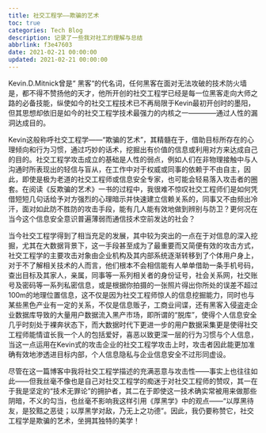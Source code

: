 ```yaml
---
title: 社交工程学——欺骗的艺术
toc: true
categories: Tech Blog
description: 记录了一些我对社工的理解与总结
abbrlink: f3e47603
date: 2021-02-21 00:00:00
updated: 2021-02-21 00:00:00
---
```


Kevin.D.Mitnick曾是“ 黑客“的代名词，任何黑客在面对无法攻破的技术防火墙是，都不得不赞扬他的天才，他所开创的社交工程学已经是每一位黑客走向大师之路的必备技能，纵使如今的社交工程技术已不再局限于Kevin最初开创时的墨阳，但其思想却依旧是如今的社交工程学技术最强力的内核之一————通过人性的漏洞达成目的。

<!--more-->

Kevin这般称呼社交工程学——“欺骗的艺术”，其精髓在于，借助目标所存在的心理倾向和行为习惯，通过巧妙的话术，挖掘出有价值的信息或利用对方来达成自己的目的。社交工程学攻击成立的基础是人性的弱点，例如人们在非物理接触中与人沟通时所表现出的轻信与盲从，在工作中对于权威或同事的依赖于不由自主，因此，即使是极为老道的社交工程师或信息安全专家，也可能会轻易落入攻击者的圈套。在阅读《反欺骗的艺术》一书的过程中，我很难不惊叹社交工程师们是如何凭借短短几句话给予对方强烈的心理暗示并快速建立信赖关系的，同事又不由频出冷汗，面对如此防不胜防的攻击手段，能有几人能有效地做到辨别与防卫？更何况在当今这个信息安全意识普遍薄弱而通信技术空前发达的社会？

当今社交工程学得到了相当充足的发展，其中较为突出的一点在于对信息的深入挖掘，尤其在大数据背景下，这一手段甚至成为了最重要而又简便有效的攻击方式，社交工程学的主要攻击对象由企业机构及其内部系统逐渐转移到了个体用户身上，对于不了解相关技术的人而言，他们根本不会相信能有人单单借助一条手机号码，查出目标及其家人，亲属，同事等一系列相关者的身份证号，社会关系网，社交账号及密码等一系列私密信息，或是根据你拍摄的一张照片得出你所处的误差不超过100m的地理位置信息，这不仅是因为社交工程师惊人的信息挖掘能力，同时也与某些黑色产业有一定的关系，不仅是信息贩子，工商业间谍，还有黑客入侵盗走企业数据库导致的大量用户数据流入黑产市场，即所谓的“脱库”，使得个人信息安全几乎时刻处于裸奔状态下，而大数据时代下更进一步的用户数据采集更是使得社交工程师能情谊长我一个人的包括爱好，喜恶以致更深一层的行为习惯与个人信息，当这一点运用在Kevin式的攻击企业的社交工程学攻击上时，攻击者因此能更加准确有效地渗透进目标内部，个人信息隐私与企业信息安全不过形同虚设。

尽管在这一篇博客中我将社交工程学描述的充满恶意与攻击性——事实上也往往如此——但我丝毫不像也是自己对社交工程学的痴迷于对社交工程师的赞叹，其一在于我是坚定的“技术无罪论”的拥护者，其二在于即使这一技术确实常被用来做那些阴暗，不义的勾当，也丝毫不影响我这样引用《厚黑学》中的观点——“以厚黑待友，是狡黠之恶徒；以厚黑学对敌，乃无上之功德”。因此，我仍要称赞它，社交工程学是欺骗的艺术，坐拥其独特的美学！
